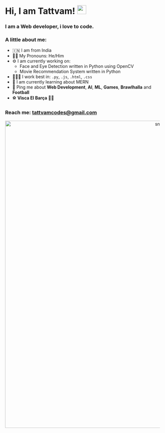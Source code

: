 # Hi, I am Tattvam! <img src="https://github.com/TheDudeThatCode/TheDudeThatCode/blob/master/Assets/Hi.gif" width="29px">
### I am a Web developer, i love to code. 

### A little about me:
- 🇮🇳  I am from India
- 👦🏻  My Pronouns: He/Him
- ⚙️  I am currently working on:
  - Face and Eye Detection written in Python using OpenCV
  - Movie Recommendation System written in Python
- 🧑🏻‍💻  I work best in: `.py`, `.js`, `.html`, `.css`
- 🌱  I am currently learning about MERN
- 💬  Ping me about **Web Development**, **AI**, **ML**, **Games**, **Brawlhalla** and **Football** 
- ⚽️  **Visca El Barça** 🔵🔴

### Reach me: tattvamcodes@gmail.com

<p align="center">
 <img width="1000" src="assets/github-snake.svg" alt="snake"/>
</p>
